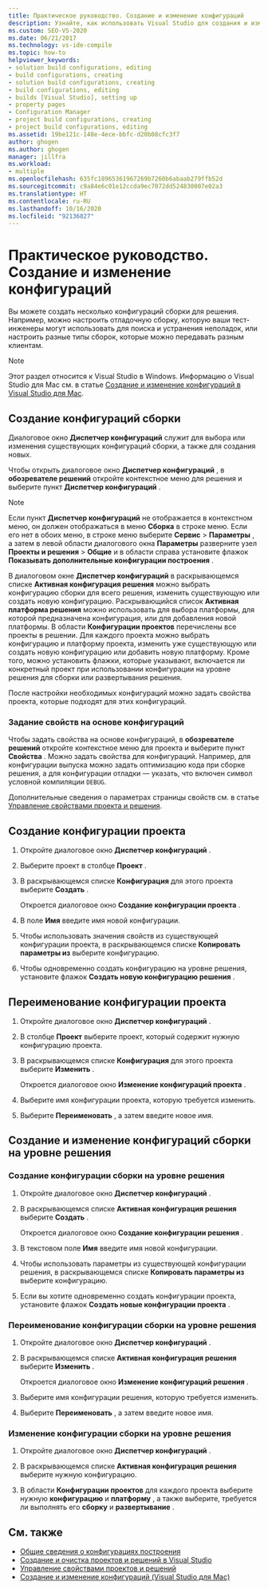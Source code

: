 ```yaml
---
title: Практическое руководство. Создание и изменение конфигураций
description: Узнайте, как использовать Visual Studio для создания и изменения нескольких конфигураций сборки для решения.
ms.custom: SEO-VS-2020
ms.date: 06/21/2017
ms.technology: vs-ide-compile
ms.topic: how-to
helpviewer_keywords:
- solution build configurations, editing
- build configurations, creating
- solution build configurations, creating
- build configurations, editing
- builds [Visual Studio], setting up
- property pages
- Configuration Manager
- project build configurations, creating
- project build configurations, editing
ms.assetid: 19be121c-148e-4ece-bbfc-d20b08cfc3f7
author: ghogen
ms.author: ghogen
manager: jillfra
ms.workload:
- multiple
ms.openlocfilehash: 635fc18965361967269b7260b6abaab279ffb52d
ms.sourcegitcommit: c9a84e6c01e12ccda9ec7072dd524830007e02a3
ms.translationtype: HT
ms.contentlocale: ru-RU
ms.lasthandoff: 10/16/2020
ms.locfileid: "92136827"
---
```

# <a name="how-to-create-and-edit-configurations"></a>Практическое руководство. Создание и изменение конфигураций

Вы можете создать несколько конфигураций сборки для решения. Например, можно настроить отладочную сборку, которую ваши тест-инженеры могут использовать для поиска и устранения неполадок, или настроить разные типы сборок, которые можно передавать разным клиентам.

> [!NOTE]
> Этот раздел относится к Visual Studio в Windows. Информацию о Visual Studio для Mac см. в статье [Создание и изменение конфигураций в Visual Studio для Mac](/visualstudio/mac/create-and-edit-configurations).

## <a name="create-build-configurations"></a>Создание конфигураций сборки

Диалоговое окно **Диспетчер конфигураций** служит для выбора или изменения существующих конфигураций сборки, а также для создания новых.

Чтобы открыть диалоговое окно **Диспетчер конфигураций** , в **обозревателе решений** откройте контекстное меню для решения и выберите пункт **Диспетчер конфигураций** .

> [!NOTE]
> Если пункт **Диспетчер конфигураций** не отображается в контекстном меню, он должен отображаться в меню **Сборка** в строке меню. Если его нет в обоих меню, в строке меню выберите **Сервис** > **Параметры** , а затем в левой области диалогового окна **Параметры** разверните узел **Проекты и решения** > **Общие** и в области справа установите флажок **Показывать дополнительные конфигурации построения** .

В диалоговом окне **Диспетчер конфигураций** в раскрывающемся списке **Активная конфигурация решения** можно выбрать конфигурацию сборки для всего решения, изменить существующую или создать новую конфигурацию. Раскрывающийся список **Активная платформа решения** можно использовать для выбора платформы, для которой предназначена конфигурация, или для добавления новой платформы. В области **Конфигурации проектов** перечислены все проекты в решении. Для каждого проекта можно выбрать конфигурацию и платформу проекта, изменить уже существующую или создать новую конфигурацию или добавить новую платформу. Кроме того, можно установить флажки, которые указывают, включается ли конкретный проект при использовании конфигурации на уровне решения для сборки или развертывания решения.

После настройки необходимых конфигураций можно задать свойства проекта, которые подходят для этих конфигураций.

### <a name="set-properties-based-on-configurations"></a>Задание свойств на основе конфигураций

Чтобы задать свойства на основе конфигураций, в **обозревателе решений** откройте контекстное меню для проекта и выберите пункт **Свойства** . Можно задать свойства для конфигураций. Например, для конфигурации выпуска можно задать оптимизацию кода при сборке решения, а для конфигурации отладки — указать, что включен символ условной компиляции `DEBUG`.

Дополнительные сведения о параметрах страницы свойств см. в статье [Управление свойствами проекта и решения](../ide/managing-project-and-solution-properties.md).

## <a name="create-a-project-configuration"></a>Создание конфигурации проекта

1. Откройте диалоговое окно **Диспетчер конфигураций** .

2. Выберите проект в столбце **Проект** .

3. В раскрывающемся списке **Конфигурация** для этого проекта выберите **Создать** .

     Откроется диалоговое окно **Создание конфигурации проекта** .

4. В поле **Имя** введите имя новой конфигурации.

5. Чтобы использовать значения свойств из существующей конфигурации проекта, в раскрывающемся списке **Копировать параметры из** выберите конфигурацию.

6. Чтобы одновременно создать конфигурацию на уровне решения, установите флажок **Создать новую конфигурацию решения** .

## <a name="rename-a-project-configuration"></a>Переименование конфигурации проекта

1. Откройте диалоговое окно **Диспетчер конфигураций** .

2. В столбце **Проект** выберите проект, который содержит нужную конфигурацию проекта.

3. В раскрывающемся списке **Конфигурация** для этого проекта выберите **Изменить** .

     Откроется диалоговое окно **Изменение конфигураций проекта** .

4. Выберите имя конфигурации проекта, которую требуется изменить.

5. Выберите **Переименовать** , а затем введите новое имя.

## <a name="create-and-modify-solution-wide-build-configurations"></a>Создание и изменение конфигураций сборки на уровне решения

### <a name="to-create-a-solution-wide-build-configuration"></a>Создание конфигурации сборки на уровне решения

1. Откройте диалоговое окно **Диспетчер конфигураций** .

2. В раскрывающемся списке **Активная конфигурация решения** выберите **Создать** .

     Откроется диалоговое окно **Создание конфигурации решения** .

3. В текстовом поле **Имя** введите имя новой конфигурации.

4. Чтобы использовать параметры из существующей конфигурации решения, в раскрывающемся списке **Копировать параметры из** выберите конфигурацию.

5. Если вы хотите одновременно создать конфигурации проекта, установите флажок **Создать новые конфигурации проекта** .

### <a name="to-rename-a-solution-wide-build-configuration"></a>Переименование конфигурации сборки на уровне решения

1. Откройте диалоговое окно **Диспетчер конфигураций** .

2. В раскрывающемся списке **Активная конфигурация решения** выберите **Изменить** .

     Откроется диалоговое окно **Изменение конфигураций решения** .

3. Выберите имя конфигурации решения, которую требуется изменить.

4. Выберите **Переименовать** , а затем введите новое имя.

### <a name="to-modify-a-solution-wide-build-configuration"></a>Изменение конфигурации сборки на уровне решения

1. Откройте диалоговое окно **Диспетчер конфигураций** .

2. В раскрывающемся списке **Активная конфигурация решения** выберите нужную конфигурацию.

3. В области **Конфигурации проектов** для каждого проекта выберите нужную **конфигурацию** и **платформу** , а также выберите, требуется ли выполнять его **сборку** и **развертывание** .

## <a name="see-also"></a>См. также

- [Общие сведения о конфигурациях построения](../ide/understanding-build-configurations.md)
- [Создание и очистка проектов и решений в Visual Studio](../ide/building-and-cleaning-projects-and-solutions-in-visual-studio.md)
- [Управление свойствами проектов и решений](managing-project-and-solution-properties.md)
- [Создание и изменение конфигураций (Visual Studio для Mac)](/visualstudio/mac/create-and-edit-configurations)
